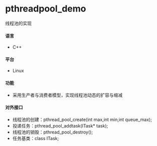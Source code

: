 # pthreadpool_demo
线程池的实现
#### 语言
- C++
#### 平台
- Linux
#### 功能
- 采用生产者与消费者模型，实现线程池动态的扩容与缩减
#### 对外接口
- 线程池的创建：pthread_pool_create(int max,int min,int queue_max);
- 投递任务：pthread_pool_addtask(ITask* task);
- 线程池的销毁：pthread_pool_destroy();
- 任务基类：class ITask;
